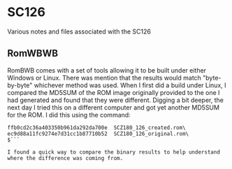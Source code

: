 # SC126
Various notes and files associated with the SC126

## RomWBWB
RomBWB comes with a set of tools allowing it to be built under either Windows or Linux. There was mention that the results would match "byte-by-byte" whichever method was used. When I first did a build under Linux, I compared the MD5SUM of the ROM image originally provided to the one I had generated and found that they were different. Digging a bit deeper, the next day I tried this on a different computer and got yet another MD5SUM for the ROM. I did this using the command:

```$ md5sum SCZ180*.*\
ffb0cd2c36a403350b961da292da700e  SCZ180_126_created.rom\
ec9d88a11fc9274e7d31cc1b87710b52  SCZ180_126_original.rom\
$```

I found a quick way to compare the binary results to help understand where the difference was coming from.
